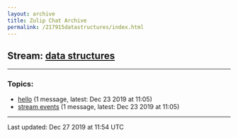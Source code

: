 ```yaml
---
layout: archive
title: Zulip Chat Archive
permalink: /217915datastructures/index.html
---
```


## Stream: [data structures](/217915datastructures/index.html)
---

### Topics:

* [hello](47413hello.html) (1 message, latest: Dec 23 2019 at 11:05)
* [stream events](95106streamevents.html) (1 message, latest: Dec 23 2019 at 11:05)

<hr><p>Last updated: Dec 27 2019 at 11:54 UTC</p>